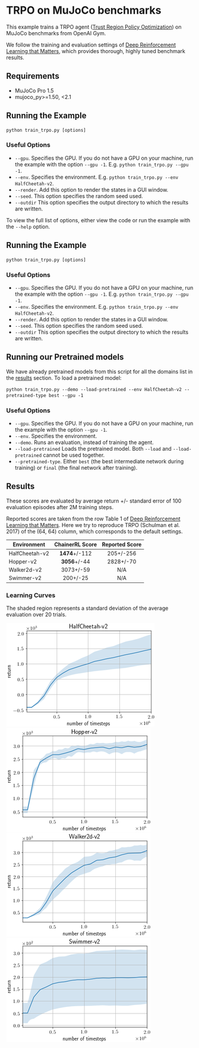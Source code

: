 # TRPO on MuJoCo benchmarks

This example trains a TRPO agent ([Trust Region Policy Optimization](https://arxiv.org/abs/1502.05477)) on MuJoCo benchmarks from OpenAI Gym.

We follow the training and evaluation settings of [Deep Reinforcement Learning that Matters](https://arxiv.org/abs/1709.06560), which provides thorough, highly tuned benchmark results.

## Requirements

- MuJoCo Pro 1.5
- mujoco_py>=1.50, <2.1

## Running the Example

```
python train_trpo.py [options]
```

### Useful Options

- `--gpu`. Specifies the GPU. If you do not have a GPU on your machine, run the example with the option `--gpu -1`. E.g. `python train_trpo.py --gpu -1`.
- `--env`. Specifies the environment. E.g. `python train_trpo.py --env HalfCheetah-v2`.
- `--render`. Add this option to render the states in a GUI window.
- `--seed`. This option specifies the random seed used.
- `--outdir` This option specifies the output directory to which the results are written.

To view the full list of options, either view the code or run the example with the `--help` option.

## Running the Example

```
python train_trpo.py [options]
```

### Useful Options

- `--gpu`. Specifies the GPU. If you do not have a GPU on your machine, run the example with the option `--gpu -1`. E.g. `python train_trpo.py --gpu -1`.
- `--env`. Specifies the environment. E.g. `python train_trpo.py --env HalfCheetah-v2`.
- `--render`. Add this option to render the states in a GUI window.
- `--seed`. This option specifies the random seed used.
- `--outdir` This option specifies the output directory to which the results are written.

## Running our Pretrained models

We have already pretrained models from this script for all the domains list in the [results](#Results) section. To load a pretrained model:

```
python train_trpo.py --demo --load-pretrained --env HalfCheetah-v2 --pretrained-type best --gpu -1
```

### Useful Options
- `--gpu`. Specifies the GPU. If you do not have a GPU on your machine, run the example with the option `--gpu -1`.
- `--env`. Specifies the environment. 
- `--demo`. Runs an evaluation, instead of training the agent.
- `--load-pretrained` Loads the pretrained model. Both `--load` and `--load-pretrained` cannot be used together.
- `--pretrained-type`. Either `best` (the best intermediate network during training) or `final` (the final network after training).

## Results

These scores are evaluated by average return +/- standard error of 100 evaluation episodes after 2M training steps.

Reported scores are taken from the row Table 1 of [Deep Reinforcement Learning that Matters](https://arxiv.org/abs/1709.06560).
Here we try to reproduce TRPO (Schulman et al. 2017) of the (64, 64) column, which corresponds to the default settings.

| Environment    | ChainerRL Score | Reported Score |
| -------------- |:---------------:|:--------------:|
| HalfCheetah-v2 |  **1474**+/-112 |      205+/-256 |
| Hopper-v2      |   **3056**+/-44 |      2828+/-70 |
| Walker2d-v2    |       3073+/-59 |            N/A |
| Swimmer-v2     |        200+/-25 |            N/A |

### Learning Curves

The shaded region represents a standard deviation of the average evaluation over 20 trials.

![HalfCheetah-v2](assets/HalfCheetah-v2.png)
![Hopper-v2](assets/Hopper-v2.png)
![Walker2d-v2](assets/Walker2d-v2.png)
![Swimmer-v2](assets/Swimmer-v2.png)
